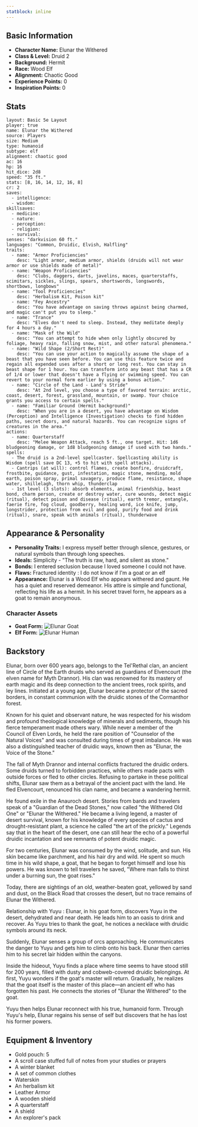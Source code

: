 ```yaml
---
statblock: inline
---
```


## Basic Information

- **Character Name:** Elunar the Withered
- **Class & Level:** Druid 2
- **Background:** Hermit
- **Race:** Wood Elf
- **Alignment:** Chaotic Good
- **Experience Points:** 0
- **Inspiration Points:** 0

## Stats
```statblock
layout: Basic 5e Layout
player: true
name: Elunar the Withered
source: Players
size: Medium
type: humanoid
subtype: elf
alignment: chaotic good
ac: 16
hp: 16
hit_dice: 2d8
speed: "35 ft."
stats: [8, 16, 14, 12, 16, 8]
cr: 2
saves:
  - intelligence: ­
  - wisdom: ­
skillsaves:
  - medicine: ­
  - nature: ­
  - perception: ­
  - religion: ­
  - survival: ­
senses: "darkvision 60 ft."
languages: "Common, Druidic, Elvish, Halfling"
traits:
  - name: "Armor Proficiencies"
    desc: "Light armor, medium armor, shields (druids will not wear armor or use shields made of metal)"
  - name: "Weapon Proficiencies"
    desc: "Clubs, daggers, darts, javelins, maces, quarterstaffs, scimitars, sickles, slings, spears, shortswords, longswords, shortbows, longbows"
  - name: "Tool Proficiencies"
    desc: "Herbalism Kit, Poison kit"
  - name: "Fey Ancestry"
    desc: "You have advantage on saving throws against being charmed, and magic can't put you to sleep."
  - name: "Trance"
    desc: "Elves don't need to sleep. Instead, they meditate deeply for 4 hours a day."
  - name: "Mask of the Wild"
    desc: "You can attempt to hide when only lightly obscured by foliage, heavy rain, falling snow, mist, and other natural phenomena."
  - name: "Wild Shape (2/Short Rest)"
    desc: "You can use your action to magically assume the shape of a beast that you have seen before. You can use this feature twice and regain all expended uses after a short or long rest. You can stay in beast shape for 1 hour. You can transform into any beast that has a CR of 1/4 or lower that doesn't have a flying or swimming speed. You can revert to your normal form earlier by using a bonus action."
  - name: "Circle of the Land - Land's Stride"
    desc: "At 2nd level, you choose a type of favored terrain: arctic, coast, desert, forest, grassland, mountain, or swamp. Your choice grants you access to certain spells."
  - name: "Familiar Ground (Hermit background)"
    desc: "When you are in a desert, you have advantage on Wisdom (Perception) and Intelligence (Investigation) checks to find hidden paths, secret doors, and natural hazards. You can recognize signs of creatures in the area."
actions:
  - name: Quarterstaff
    desc: "Melee Weapon Attack, reach 5 ft., one target. Hit: 1d6 bludgeoning damage, or 1d8 bludgeoning damage if used with two hands."
spells:
  - The druid is a 2nd-level spellcaster. Spellcasting ability is Wisdom (spell save DC 13, +5 to hit with spell attacks).
  - Cantrips (at will): control flames, create bonfire, druidcraft, frostbite, guidance, gust, infestation, magic stone, mending, mold earth, poison spray, primal savagery, produce flame, resistance, shape water, shillelagh, thorn whip, thunderclap
  - 1st level (3 slots): absorb elements, animal friendship, beast bond, charm person, create or destroy water, cure wounds, detect magic (ritual), detect poison and disease (ritual), earth tremor, entangle, faerie fire, fog cloud, goodberry, healing word, ice knife, jump, longstrider, protection from evil and good, purify food and drink (ritual), snare, speak with animals (ritual), thunderwave
```


## Appearance & Personality

- **Personality Traits:** I express myself better through silence, gestures, or natural symbols than through long speeches.
- **Ideals:** Simplicity - "The truth is raw, hard, and silent as stone."
- **Bonds:** I entered seclusion because I loved someone I could not have.
- **Flaws:** Fractured identity : I do not know if I'm a goat or an elf
- **Appearance:** Elunar is a Wood Elf who appears withered and gaunt. He has a quiet and reserved demeanor. His attire is simple and functional, reflecting his life as a hermit. In his secret travel form, he appears as a goat to remain anonymous.

### Character Assets
- **Goat Form:** ![Elunar Goat](../Assets/Elunar%20goat.png)
- **Elf Form:** ![Elunar Human](../Assets/Elunar%20human.png)


## Backstory

Elunar, born over 600 years ago, belongs to the Tel'Rethal clan, an ancient line of Circle of the Earth druids who served as guardians of Elvencourt (the elven name for Myth Drannor). His clan was renowned for its mastery of earth magic and its deep connection to the ancient trees, rock spirits, and ley lines. Initiated at a young age, Elunar became a protector of the sacred borders, in constant communion with the druidic stones of the Cormanthor forest.

Known for his quiet and observant nature, he was respected for his wisdom and profound theological knowledge of minerals and sediments, though his fierce temperament made others wary. While never a member of the Council of Elven Lords, he held the rare position of "Counselor of the Natural Voices" and was consulted during times of great imbalance. He was also a distinguished teacher of druidic ways, known then as "Elunar, the Voice of the Stone."

The fall of Myth Drannor and internal conflicts fractured the druidic orders. Some druids turned to forbidden practices, while others made pacts with outside forces or fled to other circles. Refusing to partake in these political shifts, Elunar saw them as a betrayal of the ancient pact with the land. He fled Elvencourt, renounced his clan name, and became a wandering hermit.

He found exile in the Anauroch desert. Stories from bards and travelers speak of a "Guardian of the Dead Stones," now called "the Withered Old One" or "Elunar the Withered." He became a living legend, a master of desert survival, known for his knowledge of every species of cactus and drought-resistant plant, a science he called "the art of the prickly." Legends say that in the heart of the desert, one can still hear the echo of a powerful druidic incantation and see remnants of potent druidic magic.

For two centuries, Elunar was consumed by the wind, solitude, and sun. His skin became like parchment, and his hair dry and wild. He spent so much time in his wild shape, a goat, that he began to forget himself and lose his powers. He was known to tell travelers he saved, "Where man falls to thirst under a burning sun, the goat rises."

Today, there are sightings of an old, weather-beaten goat, yellowed by sand and dust, on the Black Road that crosses the desert, but no trace remains of Elunar the Withered.

Relationship with Yuyu :
Elunar, in his goat form, discovers Yuyu in the desert, dehydrated and near death. He leads him to an oasis to drink and recover. As Yuyu tries to thank the goat, he notices a necklace with druidic symbols around its neck.

Suddenly, Elunar senses a group of orcs approaching. He communicates the danger to Yuyu and gets him to climb onto his back. Elunar then carries him to his secret lair hidden within the canyons.

Inside the hideout, Yuyu finds a place where time seems to have stood still for 200 years, filled with dusty and cobweb-covered druidic belongings. At first, Yuyu wonders if the goat's master will return. Gradually, he realizes that the goat itself is the master of this place—an ancient elf who has forgotten his past. He connects the stories of "Elunar the Withered" to the goat.

Yuyu then helps Elunar reconnect with his true, humanoid form. Through Yuyu's help, Elunar regains his sense of self but discovers that he has lost his former powers.


## Equipment & Inventory

- Gold pouch: 5
- A scroll case stuffed full of notes from your studies or prayers
- A winter blanket
- A set of common clothes
- Waterskin
- An herbalism kit
- Leather Armor
- A wooden shield
- A quarterstaff
- A shield
- An explorer's pack